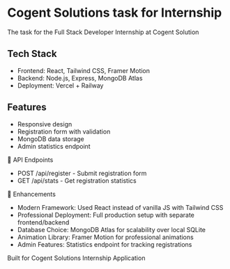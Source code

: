 # Cogent Solutions task for Internship
The task for the Full Stack Developer Internship at Cogent Solution

## Tech Stack
- Frontend: React, Tailwind CSS, Framer Motion
- Backend: Node.js, Express, MongoDB Atlas
- Deployment: Vercel + Railway

## Features
- Responsive design
- Registration form with validation
- MongoDB data storage
- Admin statistics endpoint

📡 API Endpoints

- POST /api/register - Submit registration form
- GET /api/stats - Get registration statistics

🎯 Enhancements

- Modern Framework: Used React instead of vanilla JS with Tailwind CSS
- Professional Deployment: Full production setup with separate frontend/backend
- Database Choice: MongoDB Atlas for scalability over local SQLite
- Animation Library: Framer Motion for professional animations
- Admin Features: Statistics endpoint for tracking registrations

Built for Cogent Solutions Internship Application
